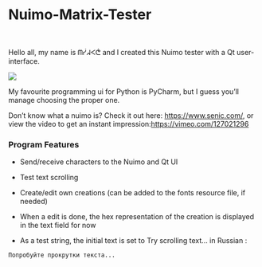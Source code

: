 Nuimo-Matrix-Tester
===================

 

Hello all, my name is ᗰᓮᖽᐸᕧ and I created this Nuimo tester with a Qt
user-interface.

![](https://camo.githubusercontent.com/76561d39cacaa84d85e47e63b78f0d56b5f6a78c/687474703a2f2f6d7962657374746f6f6c732e6e65742f6769746875622f4e75696d6f5465737465722e706e67)

My favourite programming ui for Python is PyCharm, but I guess you’ll manage
choosing the proper one.

Don’t know what a nuimo is? Check it out here: <https://www.senic.com/>, or view
the video to get an instant impression:<https://vimeo.com/127021296>


### Program Features

-   Send/receive characters to the Nuimo and Qt UI

-   Test text scrolling

-   Create/edit own creations (can be added to the fonts resource file, if
    needed)

-   When a edit is done, the hex representation of the creation is displayed in
    the text field for now

-   As a test string, the initial text is set to Try scrolling text… in Russian
    :

~~~~~~~~~~~~~~~~~~~~~~~~~~~~~~~~~~~~~~~~~~~~~~~~~~~~~~~~~~~~~~~~~~~~~~~~~~~~~~~~
Попробуйте прокрутки текста...
~~~~~~~~~~~~~~~~~~~~~~~~~~~~~~~~~~~~~~~~~~~~~~~~~~~~~~~~~~~~~~~~~~~~~~~~~~~~~~~~

